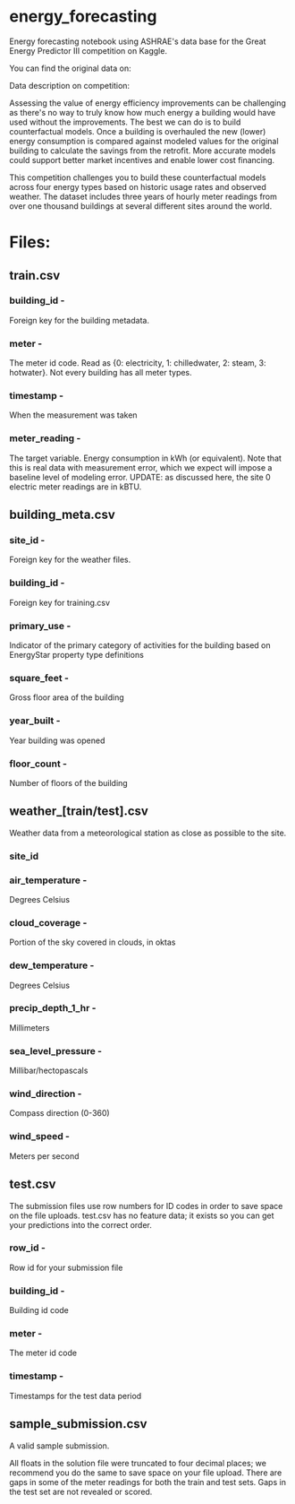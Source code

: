 # energy_forecasting
Energy forecasting notebook using ASHRAE's data base for the Great Energy Predictor III competition on Kaggle.

You can find the original data on:

Data description on competition:

Assessing the value of energy efficiency improvements can be challenging as there's no way to truly know how much energy a building would have used without the improvements. The best we can do is to build counterfactual models. Once a building is overhauled the new (lower) energy consumption is compared against modeled values for the original building to calculate the savings from the retrofit. More accurate models could support better market incentives and enable lower cost financing.

This competition challenges you to build these counterfactual models across four energy types based on historic usage rates and observed weather. The dataset includes three years of hourly meter readings from over one thousand buildings at several different sites around the world.

# Files:

## train.csv

### building_id  - 
Foreign key for the building metadata.

### meter - 
The meter id code. Read as {0: electricity, 1: chilledwater, 2: steam, 3: hotwater}. Not every building has all meter types.

### timestamp - 
When the measurement was taken

### meter_reading - 
The target variable. Energy consumption in kWh (or equivalent). Note that this is real data with measurement error, which we expect will impose a baseline level of modeling error. UPDATE: as discussed here, the site 0 electric meter readings are in kBTU.

## building_meta.csv

### site_id - 
Foreign key for the weather files.

### building_id - 
Foreign key for training.csv

### primary_use - 
Indicator of the primary category of activities for the building based on EnergyStar property type definitions

### square_feet - 
Gross floor area of the building

### year_built - 
Year building was opened

### floor_count - 
Number of floors of the building

## weather_[train/test].csv
Weather data from a meteorological station as close as possible to the site.

### site_id
### air_temperature - 
Degrees Celsius
### cloud_coverage - 
Portion of the sky covered in clouds, in oktas
### dew_temperature - 
Degrees Celsius
### precip_depth_1_hr - 
Millimeters
### sea_level_pressure - 
Millibar/hectopascals
### wind_direction - 
Compass direction (0-360)
### wind_speed - 
Meters per second

## test.csv
The submission files use row numbers for ID codes in order to save space on the file uploads. test.csv has no feature data; it exists so you can get your predictions into the correct order.

### row_id - 
Row id for your submission file
### building_id - 
Building id code
### meter - 
The meter id code
### timestamp - 
Timestamps for the test data period

## sample_submission.csv
A valid sample submission.

All floats in the solution file were truncated to four decimal places; we recommend you do the same to save space on your file upload.
There are gaps in some of the meter readings for both the train and test sets. Gaps in the test set are not revealed or scored.
